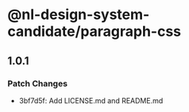 # @nl-design-system-candidate/paragraph-css

## 1.0.1

### Patch Changes

- 3bf7d5f: Add LICENSE.md and README.md
